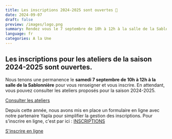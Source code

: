 ```yaml
---
title: Les inscriptions 2024-2025 sont ouvertes 🥳
date: 2024-09-07
draft: false
preview: /images/logo.png
summary: Rendez vous le 7 septembre de 10h à 12h à la salle de la Sablonnière.
language: fr
categories: A la Une
---
```


## Les inscriptions pour les ateliers de la saison 2024-2025 sont ouvertes. 

Nous tenons une permanence le **samedi 7 septembre de 10h à 12h à la salle de la Sablonnière** pour vous renseigner et vous inscrire.
En attendant, vous pouvez consulter les ateliers proposés pour la saison 2024-2025.

[Consulter les ateliers](/ateliers)

Depuis cette année, nous avons mis en place un formulaire en ligne avec notre partenaire Yapla pour simplifier la gestion des inscriptions.
Pour s'inscrire en ligne, c'est par ici : [INSCRIPTIONS](/inscriptions)

<div > 
          <a href="/inscriptions" class="items-center px-6 py-3 border border-transparent text-base font-medium rounded-md shadow-sm text-white bg-indigo-500 hover:bg-indigo-800 focus:outline-none focus:ring-2 focus:ring-offset-2 focus:ring-indigo-500 ">
            S'inscrire en ligne
          </a>
          
</div>